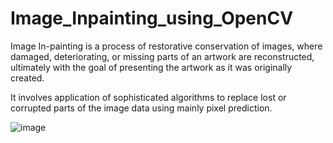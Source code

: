 # Image_Inpainting_using_OpenCV

Image In-painting is a process of restorative conservation of images, where damaged, deteriorating, or missing parts of an artwork are reconstructed, ultimately with the goal of presenting the artwork as it was originally created.

It involves application of sophisticated algorithms to replace lost or corrupted parts of the image data using mainly pixel prediction.

![image](https://user-images.githubusercontent.com/88997340/185057626-687d552c-9671-4da9-be6a-66d88fe393aa.png)

